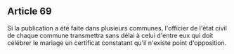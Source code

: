 Article 69
----
Si la publication a été faite dans plusieurs communes, l'officier de l'état
civil de chaque commune transmettra sans délai à celui d'entre eux qui doit
célébrer le mariage un certificat constatant qu'il n'existe point d'opposition.
